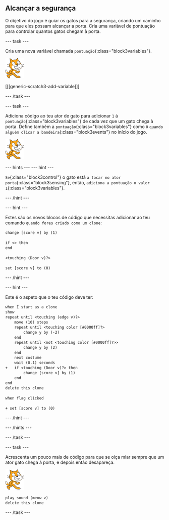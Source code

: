 ## Alcançar a segurança

O objetivo do jogo é guiar os gatos para a segurança, criando um caminho para que eles possam alcançar a porta. Cria uma variável de pontuação para controlar quantos gatos chegam à porta.

--- task ---

Cria uma nova variável chamada `pontuação`{:class="block3variables"}.

![Ator gato](images/cat-sprite.png)

[[[generic-scratch3-add-variable]]]

--- /task ---

--- task ---

Adiciona código ao teu ator de gato para adicionar `1` à `pontuação`{:class="block3variables"} de cada vez que um gato chega à porta. Define também a `pontuação`{:class="block3variables"} como `0` `quando alguém clicar a bandeira`{:class="block3events"} no início do jogo.

![Ator gato](images/cat-sprite.png)

--- hints ---
 --- hint ---

`Se`{:class="block3control"} o gato está `a tocar no ator porta`{:class="block3sensing"}, então, `adiciona a pontuação o valor 1`{:class="block3variables"}.

--- /hint ---

--- hint ---

Estes são os novos blocos de código que necessitas adicionar ao teu comando `quando fores criado como um clone`:

```blocks3
change [score v] by (1)

if <> then
end

<touching (Door v)?>

set [score v] to (0)
```

--- /hint ---

--- hint ---

Este é o aspeto que o teu código deve ter:

```blocks3
when I start as a clone
show
repeat until <touching (edge v)?>
    move (10) steps
    repeat until <touching color [#0000ff]?>
        change y by (-2)
    end
    repeat until <not <touching color [#0000ff]?>>
        change y by (2)
    end
    next costume
    wait (0.1) seconds
+   if <touching (Door v)?> then
        change [score v] by (1)
    end
end
delete this clone

when flag clicked

+ set [score v] to (0)
```

--- /hint ---

--- /hints ---

--- /task ---

--- task ---

Acrescenta um pouco mais de código para que se oiça miar sempre que um ator gato chega à porta, e depois então desapareça.

![Ator gato](images/cat-sprite.png)

```blocks3
play sound (meow v)
delete this clone
```

--- /task ---